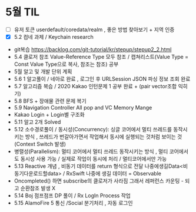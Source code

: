# 5월 TIL
- [ ] 유저 토큰 userdefault/coredata/realm , 좋은 방법 찾아보기 + 지역 인증
- [x] 5.2 컴네 과제 / Keychain research
- git복습 https://backlog.com/git-tutorial/kr/stepup/stepup2_2.html
- 5.4 클로저 참조 Value-Reference Type 모두 참조 / 캡쳐리스트(Value Type = Const Value Type으로 복사, 참조는 참조) 공부
- 5월 알고 및 개발 단위 계획
- 5.6 1 알고풀이 / 네아로 완료 , 로그인 후 URLSession JSON 파싱 정보 조회 완료
- 5.7 알고리즘 복습 / 2020 Kakao 인턴문제 1 공부 완료 + (pair vector조합 익히기)
- 5.8 BFS + 장애물 관련 문제 복기
- 5.9 Navigation Controller All pop and VC Memory Mange
- Kakao Login + Login별 구조화
- 5.11 알고 2개 Solved
- 5.12 소수경로풀이 / 동시성(Concurrency): 싱글 코어에서 멀티 쓰레드를 동작시키는 방식 , 쓰레드가 번갈아가면서 작업해서 동시에 실행되는 것처럼 보이는 것 (Context Switch 발생)
- 병렬성(Parallelism): 멀티 코어에서 멀티 쓰레드 동작시키는 방식 , 멀티 코어에서도 동시성 사용 가능 / 실제로 작업이 동시에 처리 / 멀티코어에서만 가능
- 5.13 Reactive 개념 , 비동기 데이터를 return 형식으로 전달 나중에생길Data<비동기다운로드할data> / RxSwift 나중에 생길 데이터 = Observable
- Oncompleted() 하면 subscribe의 클로저가 사라짐 그래서 레퍼런스 카운팅 - 되고 순환참조 발생 X
- 5.14 Boj 점프점프 DP 풀이 / Rx LogIn Process 작업
- 5.15 AlamoFire 5 통신 /Social 분기처리 , 자동 로그인
